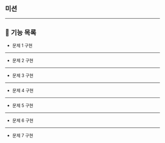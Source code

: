 ## 미션
---
## 💬  기능 목록

- 문제 1 구현
---

- 문제 2 구현

---

-  문제 3 구현
---
- 문제 4 구현
---

- 문제 5 구현

---

-  문제 6 구현
---
- 문제 7 구현